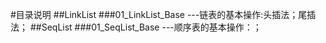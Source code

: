 #目录说明
  ##LinkList
    ###01_LinkList_Base  ---链表的基本操作:头插法；尾插法；
  ##SeqList
    ###01_SeqList_Base ---顺序表的基本操作：；